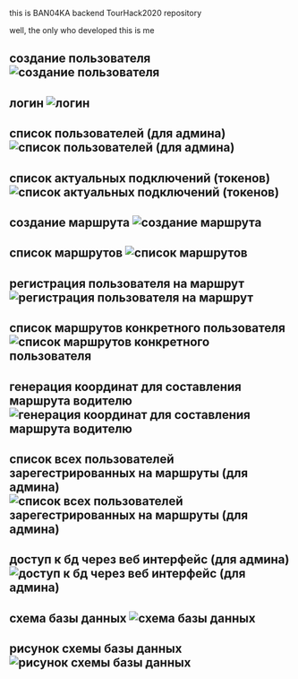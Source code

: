 this is BAN04KA backend TourHack2020 repository

well, the only who developed this is me

создание пользователя
![создание пользователя](https://i.ibb.co/1bTgrtx/1.png)
---
логин
![логин](https://i.ibb.co/vj8K4t2/2.png)
---
список пользователей (для админа)
![список пользователей (для админа)](https://i.ibb.co/9gkCYR5/3.png)
---
список актуальных подключений (токенов)
![список актуальных подключений (токенов)](https://i.ibb.co/9qqmZJN/4.png)
---
создание маршрута
![создание маршрута](https://i.ibb.co/VxzGq7w/5.png)
---
список маршрутов
![список маршрутов](https://i.ibb.co/hM1mVyS/6.png)
---
регистрация пользователя на маршрут
![регистрация пользователя на маршрут](https://i.ibb.co/ZN4ZJk3/7.png)
---
список маршрутов конкретного пользователя
![список маршрутов конкретного пользователя](https://i.ibb.co/QjZHRWH/8.png)
---
генерация координат для составления маршрута водителю
![генерация координат для составления маршрута водителю](https://i.ibb.co/PcHhSnc/9.png)
---
список всех пользователей зарегестрированных на маршруты (для админа)
![список всех пользователей зарегестрированных на маршруты (для админа)](https://i.ibb.co/3SyptMN/10.png)
---
доступ к бд через веб интерфейс (для админа)
![доступ к бд через веб интерфейс (для админа)](https://i.ibb.co/Jp2d25Q/11.png)
---
схема базы данных
![схема базы данных](https://i.ibb.co/sym49LW/12.png)
---
рисунок схемы базы данных
![рисунок схемы базы данных](https://i.ibb.co/1LrX7dh/13.png)
---
